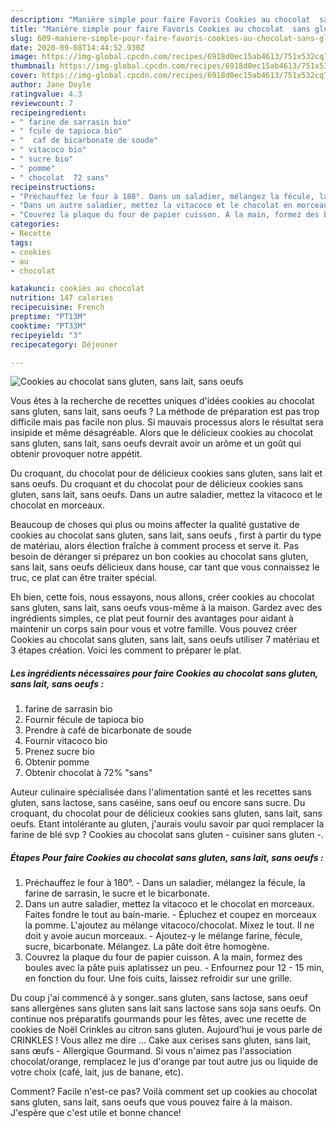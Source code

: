 ```yaml
---
description: "Manière simple pour faire Favoris Cookies au chocolat  sans gluten, sans lait, sans oeufs "
title: "Manière simple pour faire Favoris Cookies au chocolat  sans gluten, sans lait, sans oeufs "
slug: 609-maniere-simple-pour-faire-favoris-cookies-au-chocolat-sans-gluten-sans-lait-sans-oeufs
date: 2020-09-08T14:44:52.930Z
image: https://img-global.cpcdn.com/recipes/6918d0ec15ab4613/751x532cq70/cookies-au-chocolat-sans-gluten-sans-lait-sans-oeufs-photo-principale-de-la-recette.jpg
thumbnail: https://img-global.cpcdn.com/recipes/6918d0ec15ab4613/751x532cq70/cookies-au-chocolat-sans-gluten-sans-lait-sans-oeufs-photo-principale-de-la-recette.jpg
cover: https://img-global.cpcdn.com/recipes/6918d0ec15ab4613/751x532cq70/cookies-au-chocolat-sans-gluten-sans-lait-sans-oeufs-photo-principale-de-la-recette.jpg
author: Jane Doyle
ratingvalue: 4.3
reviewcount: 7
recipeingredient:
- " farine de sarrasin bio"
- " fcule de tapioca bio"
- "  caf de bicarbonate de soude"
- " vitacoco bio"
- " sucre bio"
- " pomme"
- " chocolat  72 sans"
recipeinstructions:
- "Préchauffez le four à 180°. Dans un saladier, mélangez la fécule, la farine de sarrasin, le sucre et le bicarbonate."
- "Dans un autre saladier, mettez la vitacoco et le chocolat en morceaux. Faites fondre le tout au bain-marie. Épluchez et coupez en morceaux la pomme. L&#39;ajoutez au mélange vitacoco/chocolat. Mixez le tout. Il ne doit y avoie aucun morceaux. Ajoutez-y le mélange farine, fécule, sucre, bicarbonate. Mélangez. La pâte doit être homogène."
- "Couvrez la plaque du four de papier cuisson. A la main, formez des boules avec la pâte puis aplatissez un peu. Enfournez pour 12 - 15 min, en fonction du four. Une fois cuits, laissez refroidir sur une grille."
categories:
- Recette
tags:
- cookies
- au
- chocolat

katakunci: cookies au chocolat 
nutrition: 147 calories
recipecuisine: French
preptime: "PT13M"
cooktime: "PT33M"
recipeyield: "3"
recipecategory: Déjeuner

---
```



![Cookies au chocolat  sans gluten, sans lait, sans oeufs ](https://img-global.cpcdn.com/recipes/6918d0ec15ab4613/751x532cq70/cookies-au-chocolat-sans-gluten-sans-lait-sans-oeufs-photo-principale-de-la-recette.jpg)

Vous êtes à la recherche de recettes uniques d'idées cookies au chocolat  sans gluten, sans lait, sans oeufs ? La méthode de préparation est pas trop difficile mais pas facile non plus. Si mauvais processus alors le résultat sera insipide et même désagréable. Alors que le délicieux cookies au chocolat  sans gluten, sans lait, sans oeufs  devrait avoir un arôme et un goût qui obtenir provoquer notre appétit.

Du croquant, du chocolat pour de délicieux cookies sans gluten, sans lait et sans oeufs. Du croquant et du chocolat pour de délicieux cookies sans gluten, sans lait, sans oeufs. Dans un autre saladier, mettez la vitacoco et le chocolat en morceaux.

Beaucoup de choses qui plus ou moins affecter la qualité gustative de cookies au chocolat  sans gluten, sans lait, sans oeufs , first à partir du type de matériau, alors élection fraîche à comment process et serve it. Pas besoin de déranger si préparez un bon cookies au chocolat  sans gluten, sans lait, sans oeufs  délicieux dans house, car tant que vous connaissez le truc, ce plat can être traiter spécial.


Eh bien, cette fois, nous essayons, nous allons, créer cookies au chocolat  sans gluten, sans lait, sans oeufs  vous-même à la maison. Gardez avec des ingrédients simples, ce plat peut fournir des avantages pour aidant à maintenir un corps sain pour vous et votre famille. Vous pouvez créer Cookies au chocolat  sans gluten, sans lait, sans oeufs  utiliser 7 matériau et 3 étapes création. Voici les comment to préparer le plat.

<!--inarticleads1-->

##### Les ingrédients nécessaires pour faire Cookies au chocolat  sans gluten, sans lait, sans oeufs :

1.   farine de sarrasin bio
1. Fournir  fécule de tapioca bio
1. Prendre  à café de bicarbonate de soude
1. Fournir  vitacoco bio
1. Prenez  sucre bio
1. Obtenir  pomme
1. Obtenir  chocolat à 72% &#34;sans&#34;


Auteur culinaire spécialisée dans l&#39;alimentation santé et les recettes sans gluten, sans lactose, sans caséine, sans oeuf ou encore sans sucre. Du croquant, du chocolat pour de délicieux cookies sans gluten, sans lait, sans oeufs. Etant intolérante au gluten, j&#39;aurais voulu savoir par quoi remplacer la farine de blé svp ? Cookies au chocolat sans gluten - cuisiner sans gluten -. 

<!--inarticleads2-->

##### Étapes Pour faire Cookies au chocolat  sans gluten, sans lait, sans oeufs :

1. Préchauffez le four à 180°. - Dans un saladier, mélangez la fécule, la farine de sarrasin, le sucre et le bicarbonate.
1. Dans un autre saladier, mettez la vitacoco et le chocolat en morceaux. Faites fondre le tout au bain-marie. - Épluchez et coupez en morceaux la pomme. L&#39;ajoutez au mélange vitacoco/chocolat. Mixez le tout. Il ne doit y avoie aucun morceaux. - Ajoutez-y le mélange farine, fécule, sucre, bicarbonate. Mélangez. La pâte doit être homogène.
1. Couvrez la plaque du four de papier cuisson. A la main, formez des boules avec la pâte puis aplatissez un peu. - Enfournez pour 12 - 15 min, en fonction du four. Une fois cuits, laissez refroidir sur une grille.


Du coup j&#39;ai commencé à y songer..sans gluten, sans lactose, sans oeuf sans allergènes sans gluten sans lait sans lactose sans soja sans oeufs. On continue nos préparatifs gourmands pour les fêtes, avec une recette de cookies de Noël Crinkles au citron sans gluten. Aujourd&#39;hui je vous parle de CRINKLES ! Vous allez me dire … Cake aux cerises  sans gluten, sans lait, sans œufs  - Allergique Gourmand. Si vous n&#39;aimez pas l&#39;association chocolat/orange, remplacez le jus d&#39;orange par tout autre jus ou liquide de votre choix (café, lait, jus de banane, etc). 


Comment? Facile n'est-ce pas? Voilà comment set up cookies au chocolat  sans gluten, sans lait, sans oeufs  que vous pouvez faire à la maison. J'espère que c'est utile et bonne chance!
